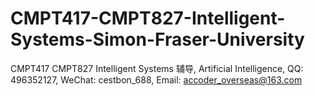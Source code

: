 # CMPT417-CMPT827-Intelligent-Systems-Simon-Fraser-University
CMPT417 CMPT827 Intelligent Systems 辅导, Artificial Intelligence, QQ: 496352127, WeChat: cestbon_688, Email: accoder_overseas@163.com
